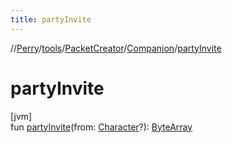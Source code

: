 ```yaml
---
title: partyInvite
---
```

//[Perry](../../../../index.html)/[tools](../../index.html)/[PacketCreator](../index.html)/[Companion](index.html)/[partyInvite](party-invite.html)



# partyInvite



[jvm]\
fun [partyInvite](party-invite.html)(from: [Character](../../../client/-character/index.html)?): [ByteArray](https://kotlinlang.org/api/latest/jvm/stdlib/kotlin/-byte-array/index.html)




